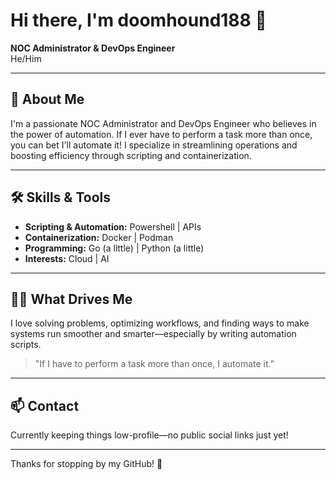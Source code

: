 # Hi there, I'm doomhound188 👋

**NOC Administrator & DevOps Engineer**  
He/Him

---

## 🚀 About Me

I'm a passionate NOC Administrator and DevOps Engineer who believes in the power of automation. If I ever have to perform a task more than once, you can bet I'll automate it! I specialize in streamlining operations and boosting efficiency through scripting and containerization.

---

## 🛠️ Skills & Tools

- **Scripting & Automation:** Powershell | APIs
- **Containerization:** Docker | Podman
- **Programming:** Go (a little) | Python (a little)
- **Interests:** Cloud | AI

---

## 🧑‍💻 What Drives Me

I love solving problems, optimizing workflows, and finding ways to make systems run smoother and smarter—especially by writing automation scripts.

> "If I have to perform a task more than once, I automate it."

---

## 📫 Contact

Currently keeping things low-profile—no public social links just yet!

---

Thanks for stopping by my GitHub! 🚦
